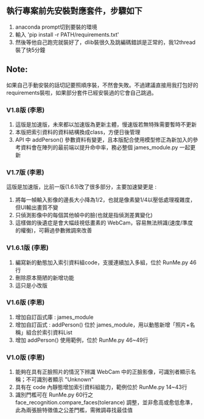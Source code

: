 ## 執行專案前先安裝對應套件，步驟如下
1. anaconda prompt切到要裝的環境
2. 輸入 'pip install -r PATH/requirements.txt'
3. 然後等他自己跑完就裝好了，dlib裝很久及跳編碼錯誤是正常的，我12thread裝了快5分鐘

## Note: 
如果自己手動安裝的話切記要照順序裝，不然會失敗。不過建議直接用我打包好的requirements裝啦，如果部分套件已經安裝過的它會自己跳過。


### V1.8版 (李恩)
1. 這版是加速版，未來都以加速版為更新主體，慢速版若無特殊需要暫時不更新
2. 本版把索引資料的資料結構換成class，方便日後管理
3. API 中 addPerson() 參數資料有變更，且本版配合使用模型修正為新加入的參考資料會在陣列的最前端以提升命中率，務必整個 james_module.py 一起更新


### V1.7版 (李恩)
這版是加速版，比前一版(1.6.1)改了很多部分，主要加速變更是 : 
1. 將每一幀輸入影像的邊長大小降為1/2，也就是像素變1/4以壓低處理複雜度，但UI輸出畫質不變
2. 只偵測影像中的每個其他幀中的臉(也就是指偵測差異變化)
3. 這樣做的後遺症是會大幅歧視低畫素的 WebCam，容易無法辨識(速度/準度 的權衡)，可耨過參數微調來改善


### V1.6.1版 (李恩)
1. 編寫新的動態加入索引資料組code，支援連續加入多組，位於 RunMe.py 46行
2. 刪除原本簡陋的新增功能
3. 這只是小改版


### V1.6版 (李恩)

1. 增加自訂函式庫 : james_module
2. 增加自訂函式 : addPerson() 位於 james_module，用以動態新增「照片+名稱」組合於索引資料List
3. 增加 addPerson() 使用範例，位於 RunMe.py 46~49行


### V1.0版 (李恩)

1. 能夠在具有正臉照片的情況下辨識 WebCam 中的正臉影像，可識別者顯示名稱；不可識別者顯示 "Unknown"
2. 具有在 code 內靜態增加索引資料組能力，範例位於 RunMe.py 14~43行
3. 識別門檻可在 RunMe.py 60行之 face_recognition.compare_faces(tolerance) 調整，並非愈高或愈低愈準，此為兩張臉特徵值之公差門檻，需微調尋找最佳值
